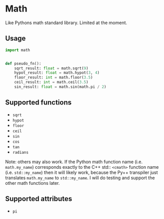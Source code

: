 # Math

Like Pythons math standard library. Limited at the moment.

## Usage

```python
import math


def pseudo_fn():
    sqrt_result: float = math.sqrt(9)
    hypot_result: float = math.hypot(3, 4)
    floor_result: int = math.floor(3.5)
    ceil_result: int = math.ceil(3.5)
    sin_result: float = math.sin(math.pi / 2)
```

## Supported functions

- `sqrt`
- `hypot`
- `floor`
- `ceil`
- `sin`
- `cos`
- `tan`
- `radians`

Note: others may also work. If the Python math function name (i.e. `math.my_name`) corresponds exactly to the C++ std:: `<cmath>` function name (i.e. `std::my_name`) then it will likely work, because the Py++ transpiler just translates `math.my_name` to `std::my_name`. I will do testing and support the other math functions later.

## Supported attributes

- `pi`

